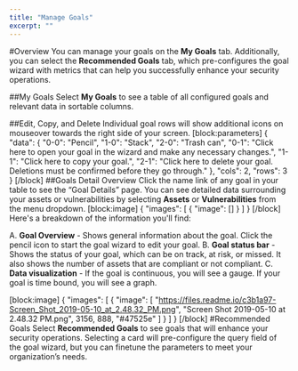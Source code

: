 ```yaml
---
title: "Manage Goals"
excerpt: ""
---
```

#Overview
You can manage your goals on the **My Goals** tab. Additionally, you can select the **Recommended Goals** tab, which pre-configures the goal wizard with metrics that can help you successfully enhance your security operations. 

##My Goals
Select **My Goals** to see a table of all configured goals and relevant data in sortable columns. 

##Edit, Copy, and Delete
Individual goal rows will show additional icons on mouseover towards the right side of your screen.
[block:parameters]
{
  "data": {
    "0-0": "Pencil",
    "1-0": "Stack",
    "2-0": "Trash can",
    "0-1": "Click here to open your goal in the wizard and make any necessary changes.",
    "1-1": "Click here to copy your goal.",
    "2-1": "Click here to delete your goal. Deletions must be confirmed before they go through."
  },
  "cols": 2,
  "rows": 3
}
[/block]
##Goals Detail Overview
Click the name link of any goal in your table to see the “Goal Details” page. You can see detailed data surrounding your assets or vulnerabilities by selecting **Assets** or **Vulnerabilities** from the menu dropdown. 
[block:image]
{
  "images": [
    {
      "image": []
    }
  ]
}
[/block]
Here's a breakdown of the information you'll find: 

A. **Goal Overview** - Shows general information about the goal. Click the pencil icon to start the goal wizard to edit your goal. 
B. **Goal status bar** - Shows the status of your goal, which can be on track, at risk, or missed. It also shows the number of assets that are compliant or not compliant. 
C. **Data visualization** - If the goal is continuous, you will see a gauge. If your goal is time bound, you will see a graph. 

[block:image]
{
  "images": [
    {
      "image": [
        "https://files.readme.io/c3b1a97-Screen_Shot_2019-05-10_at_2.48.32_PM.png",
        "Screen Shot 2019-05-10 at 2.48.32 PM.png",
        3156,
        888,
        "#47525e"
      ]
    }
  ]
}
[/block]
#Recommended Goals
Select **Recommended Goals** to see goals that will enhance your security operations. Selecting a card will pre-configure the query field of the goal wizard, but you can finetune the parameters to meet your organization’s needs.